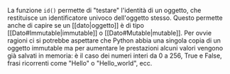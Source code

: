 La funzione `id()` permette di "testare" l'identità di un oggetto, che restituisce un identificatore univoco dell'oggetto stesso.
Questo permette anche di capire se un [[dato|oggetto]] è di tipo [[Dato#Immutable|immutable]] o [[Dato#Mutable|mutable]].
Per ovvie ragioni ci si potrebbe aspettare che Python abbia una singola copia di un oggetto immutable ma per aumentare le prestazioni alcuni valori vengono già salvati in memoria: è il caso dei numeri interi da 0 a 256, True e False, frasi ricorrenti come "Hello" o "Hello_world", ecc.